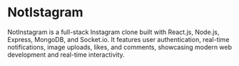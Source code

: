 # NotIstagram
NotInstagram is a full-stack Instagram clone built with React.js, Node.js, Express, MongoDB, and Socket.io. It features user authentication, real-time notifications, image uploads, likes, and comments, showcasing modern web development and real-time interactivity.
